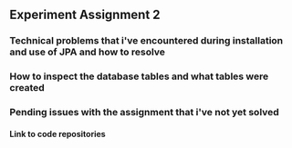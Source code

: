 ## Experiment Assignment 2

### Technical problems that i've encountered during installation and use of JPA and how to resolve

### How to inspect the database tables and what tables were created

### Pending issues with the assignment that i've not yet solved

#### Link to code repositories
